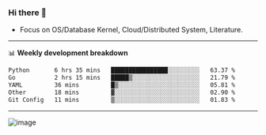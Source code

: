 ### Hi there 👋
<!-- * Daily Meditation via Leetcode/Competitive-Programming. -->
* Focus on OS/Database Kernel, Cloud/Distributed System, Literature.

-------

📊 **Weekly development breakdown**
<!--START_SECTION:waka-->

```txt
Python       6 hrs 35 mins   ████████████████░░░░░░░░░   63.37 %
Go           2 hrs 15 mins   █████▒░░░░░░░░░░░░░░░░░░░   21.79 %
YAML         36 mins         █▒░░░░░░░░░░░░░░░░░░░░░░░   05.81 %
Other        18 mins         ▓░░░░░░░░░░░░░░░░░░░░░░░░   02.90 %
Git Config   11 mins         ▒░░░░░░░░░░░░░░░░░░░░░░░░   01.83 %
```

<!--END_SECTION:waka-->

-------

<!-- [![Leetcode Stats](https://leetcard.jacoblin.cool/hzhang413?font=Fira+Mono)](https://leetcode.com/fxrc) -->
![image](./cyberpunk-ghost-in-the-shell.gif)
<!--![image](./gis-archive.png)-->
